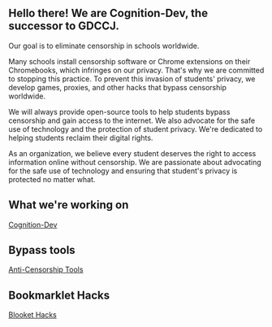 ## Hello there! We are Cognition-Dev, the successor to GDCCJ.

Our goal is to eliminate censorship in schools worldwide.

Many schools install censorship software or Chrome extensions on their Chromebooks, which infringes on our privacy. That's why we are committed to stopping this practice.
To prevent this invasion of students' privacy, we develop games, proxies, and other hacks that bypass censorship worldwide. 

We will always provide open-source tools to help students bypass censorship and gain access to the internet.
We also advocate for the safe use of technology and the protection of student privacy. We're dedicated to helping students reclaim their digital rights. 

As an organization, we believe every student deserves the right to access information online without censorship. 
We are passionate about advocating for the safe use of technology and ensuring that student's privacy is protected no matter what.

## What we're working on

[Cognition-Dev](https://Cognition-Dev.github.io)

## Bypass tools

[Anti-Censorship Tools](https://github.com/3kh0/ext-remover)

## Bookmarklet Hacks

[Blooket Hacks](https://github.com/Minesraft2/Blooket-Cheats)
